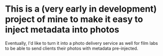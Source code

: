 # This is a (very early in development) project of mine to make it easy to inject metadata into photos

Eventually, I'd like to turn it into a photo delivery service as well for film labs to be able to send clients their photos with metadata pre-injected.